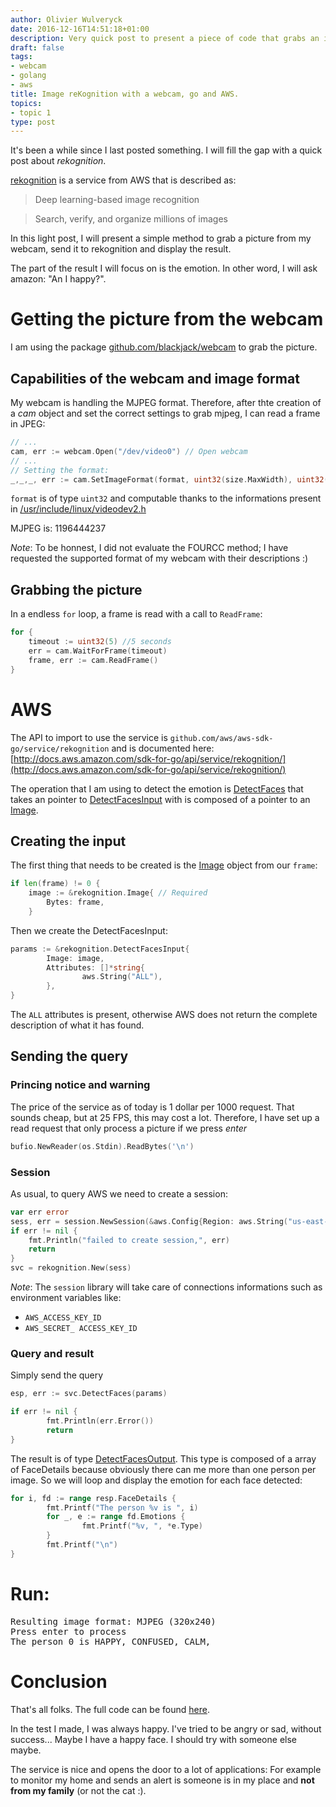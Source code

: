 ```yaml
---
author: Olivier Wulveryck
date: 2016-12-16T14:51:18+01:00
description: Very quick post to present a piece of code that grabs an image from a webcam and send it to amazon's image recognition service.
draft: false
tags:
- webcam
- golang
- aws
title: Image reKognition with a webcam, go and AWS.
topics:
- topic 1
type: post
---
```


It's been a while since I last posted something. I will fill the gap with a quick post about _rekognition_.

[rekognition](https://aws.amazon.com/rekognition/?nc1=h_ls) is a service from AWS that is described as:

> Deep learning-based image recognition

> Search, verify, and organize millions of images

In this light post, I will present a simple method to grab a picture from my webcam, send it to rekognition and display the result.

The part of the result I will focus on is the emotion. In other word, I will ask amazon: "An I happy?".

# Getting the picture from the webcam

I am using the package [github.com/blackjack/webcam](github.com/blackjack/webcam) to grab the picture.

## Capabilities of the webcam and image format

My webcam is handling the MJPEG format.
Therefore, after thte creation of a _cam_ object and set the correct settings to grab mjpeg, I can read a frame in JPEG:

```go
// ...
cam, err := webcam.Open("/dev/video0") // Open webcam
// ...
// Setting the format:
_,_,_, err := cam.SetImageFormat(format, uint32(size.MaxWidth), uint32(size.MaxHeight))
```

<code>format</code> is of type `uint32` and computable thanks to the informations present in [/usr/include/linux/videodev2.h](http://lxr.free-electrons.com/source/include/uapi/linux/videodev2.h)

MJPEG is: 1196444237

_Note_: To be honnest, I did not evaluate the FOURCC method; I have requested the supported format of my webcam with their descriptions :)

## Grabbing the picture

In a endless `for` loop, a frame is read with a call to `ReadFrame`:

```go
for {
    timeout := uint32(5) //5 seconds
    err = cam.WaitForFrame(timeout)
    frame, err := cam.ReadFrame()
}
```

# AWS

The API to import to use the service is `github.com/aws/aws-sdk-go/service/rekognition` and is documented here: [http://docs.aws.amazon.com/sdk-for-go/api/service/rekognition/](http://docs.aws.amazon.com/sdk-for-go/api/service/rekognition/)

The operation that I am using to detect the emotion is [DetectFaces](http://docs.aws.amazon.com/sdk-for-go/api/service/rekognition/#Rekognition.DetectFaces) that takes an pointer to [DetectFacesInput](http://docs.aws.amazon.com/sdk-for-go/api/service/rekognition/#DetectFacesInput) with is composed of a pointer to an [Image](http://docs.aws.amazon.com/sdk-for-go/api/service/rekognition/#Image).

## Creating the input

The first thing that needs to be created is the [Image](http://docs.aws.amazon.com/sdk-for-go/api/service/rekognition/#Image) object from our `frame`:

```go
if len(frame) != 0 {
    image := &rekognition.Image{ // Required
        Bytes: frame,
    }
```

Then we create the DetectFacesInput:

```go
params := &rekognition.DetectFacesInput{
        Image: image,
        Attributes: []*string{
                aws.String("ALL"), 
        },
}
```

The `ALL` attributes is present, otherwise AWS does not return the complete description of what it has found.

## Sending the query

### Princing notice and __warning__
The price of the service as of today is 1 dollar per 1000 request. That sounds cheap, but at 25 FPS, this may cost a lot.
Therefore, I have set up a read request that only process a picture if we press _enter_ 

```go
bufio.NewReader(os.Stdin).ReadBytes('\n')
```

### Session

As usual, to query AWS we need to create a session:

```go
var err error
sess, err = session.NewSession(&aws.Config{Region: aws.String("us-east-1")})
if err != nil {
    fmt.Println("failed to create session,", err)
    return
}
svc = rekognition.New(sess)
```

_Note_: The `session` library will take care of connections informations such as environment variables like:

* `AWS_ACCESS_KEY_ID`
* `AWS_SECRET_ ACCESS_KEY_ID`

### Query and result

Simply send the query 
```go
esp, err := svc.DetectFaces(params)

if err != nil {
        fmt.Println(err.Error())
        return
}
```

The result is of type [DetectFacesOutput](http://docs.aws.amazon.com/sdk-for-go/api/service/rekognition/#DetectFacesOutput).
This type is composed of a array of FaceDetails because obviously there can me more than one person per image.
So we will loop and display the emotion for each face detected:

```go
for i, fd := range resp.FaceDetails {
        fmt.Printf("The person %v is ", i)
        for _, e := range fd.Emotions {
                fmt.Printf("%v, ", *e.Type)
        }
        fmt.Printf("\n")
}
```

# Run:

<pre>
Resulting image format: MJPEG (320x240)
Press enter to process 
The person 0 is HAPPY, CONFUSED, CALM, 
</pre>

# Conclusion

That's all folks. The full code can be found [here](https://gist.github.com/owulveryck/33753125afa6284cd5dbbb1bd4d1eb54).

In the test I made, I was always happy. I've tried to be angry or sad, without success... Maybe I have a happy face.
I should try with someone else maybe.

The service is nice and opens the door to a lot of applications:
For example to monitor my home and sends an alert is someone is in my place and __not from my family__ (or not the cat :).
